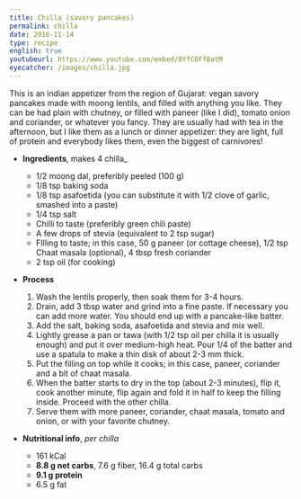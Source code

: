 ```yaml
---
title: Chilla (savory pancakes)
permalink: chilla
date: 2016-11-14
type: recipe
english: true
youtubeurl: https://www.youtube.com/embed/8YfCOFfBatM
eyecatcher: /images/chilla.jpg
---
```


This is an indian appetizer from the region of Gujarat: vegan savory pancakes made with moong lentils, and filled with anything you like. They can be had plain with chutney, or filled with paneer (like I did), tomato onion and coriander, or whatever you fancy. 
They are usually had with tea in the afternoon, but I like them as a lunch or dinner appetizer: they are light, full of protein and everybody likes them, even the biggest of carnivores!


* **Ingredients**, makes 4 chilla_
  - 1/2 moong dal, preferibly peeled (100 g)
  - 1/8 tsp baking soda
  - 1/8 tsp asafoetida (you can substitute it with 1/2 clove of garlic, smashed into a paste)
  - 1/4 tsp salt  
  - Chilli to taste (preferibly green chili paste)
  - A few drops of stevia (equivalent to 2 tsp sugar)
  - FIlling to taste; in this case, 50 g paneer (or cottage cheese), 1/2 tsp Chaat masala (optional), 4 tbsp fresh coriander
  - 2 tsp oil (for cooking)


* **Process**
  1. Wash the lentils properly, then soak them for 3-4 hours. 
  2. Drain, add 3 tbsp water and grind into a fine paste. If necessary you can add more water. You should end up with a pancake-like batter. 
  3. Add the salt, baking soda, asafoetida and stevia and mix well. 
  4. Lightly grease a pan or tawa (with 1/2 tsp oil per chilla it is usually enough) and put it over medium-high heat. Pour 1/4 of the batter and use a spatula to make a thin disk of about 2-3 mm thick.
  5. Put the filling on top while it cooks; in this case, paneer, coriander and a bit of chaat masala. 
  6. When the batter starts to dry in the top (about 2-3 minutes), flip it, cook another minute, flip again and fold it in half to keep the filling inside. Proceed with the other chilla. 
  7. Serve them with more paneer, coriander, chaat masala, tomato and onion, or with your favorite chutney. 


* **Nutritional info**, _per chilla_
  * 161 kCal
  * **8.8 g net carbs**, 7.6 g fiber, 16.4 g total carbs
  * **9.1 g protein**
  * 6.5 g fat
